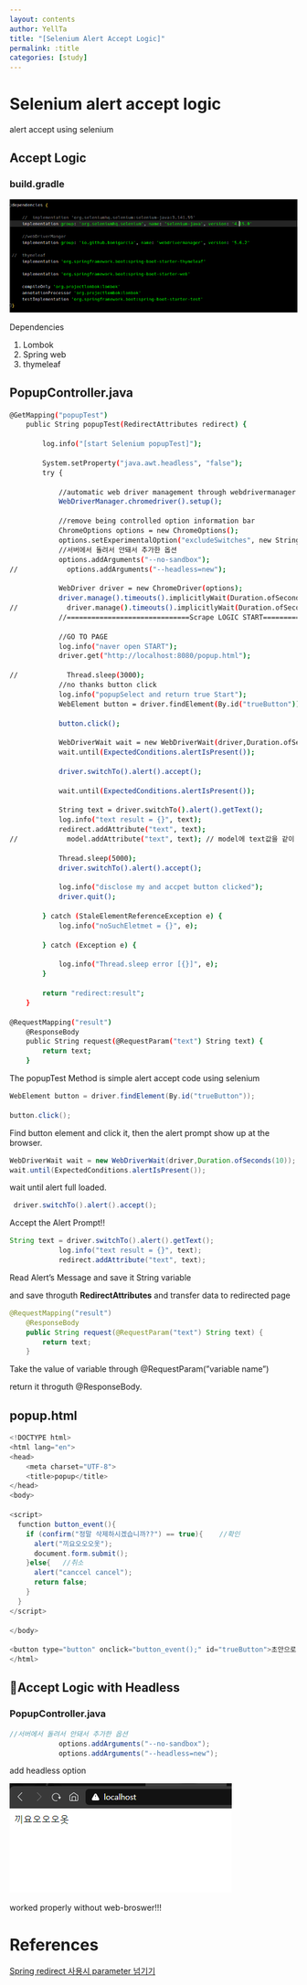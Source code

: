 ```yaml
---
layout: contents
author: YellTa
title: "[Selenium Alert Accept Logic]"
permalink: :title
categories: [study]
---
```


# Selenium alert accept logic

alert accept using selenium

## Accept Logic

### build.gradle

![Untitled](../assets/images/postImg/20240131Selenium/Untitled.png)

Dependencies

1. Lombok
2. Spring web
3. thymeleaf

## PopupController.java

```bash
@GetMapping("popupTest")
    public String popupTest(RedirectAttributes redirect) {

        log.info("[start Selenium popupTest]");

        System.setProperty("java.awt.headless", "false");
        try {

            //automatic web driver management through webdrivermanager
            WebDriverManager.chromedriver().setup();

            //remove being controlled option information bar
            ChromeOptions options = new ChromeOptions();
            options.setExperimentalOption("excludeSwitches", new String[]{"enable-automation"});;
            //서버에서 돌려서 안돼서 추가한 옵션
            options.addArguments("--no-sandbox");
//            options.addArguments("--headless=new");

            WebDriver driver = new ChromeDriver(options);
            driver.manage().timeouts().implicitlyWait(Duration.ofSeconds(10));
//            driver.manage().timeouts().implicitlyWait(Duration.ofSeconds(10));
            //==============================Scrape LOGIC START============================

            //GO TO PAGE
            log.info("naver open START");
            driver.get("http://localhost:8080/popup.html");

//            Thread.sleep(3000);
            //no thanks button click
            log.info("popupSelect and return true Start");
            WebElement button = driver.findElement(By.id("trueButton"));

            button.click();

            WebDriverWait wait = new WebDriverWait(driver,Duration.ofSeconds(10));
            wait.until(ExpectedConditions.alertIsPresent());

            driver.switchTo().alert().accept();

            wait.until(ExpectedConditions.alertIsPresent());

            String text = driver.switchTo().alert().getText();
            log.info("text result = {}", text);
            redirect.addAttribute("text", text);
//            model.addAttribute("text", text); // model에 text값을 같이 전달

            Thread.sleep(5000);
            driver.switchTo().alert().accept();

            log.info("disclose my and accpet button clicked");
            driver.quit();

        } catch (StaleElementReferenceException e) {
            log.info("noSuchEletmet = {}", e);

        } catch (Exception e) {

            log.info("Thread.sleep error [{}]", e);
        }

        return "redirect:result";
    }

@RequestMapping("result")
    @ResponseBody
    public String request(@RequestParam("text") String text) {
        return text;
    }
```

The popupTest Method is simple alert accept code using selenium

```java
WebElement button = driver.findElement(By.id("trueButton"));

button.click();

```

Find button element and click it, then the alert prompt show up at the browser. 

```java
WebDriverWait wait = new WebDriverWait(driver,Duration.ofSeconds(10));
wait.until(ExpectedConditions.alertIsPresent());
```

wait until alert full loaded.

```java
 driver.switchTo().alert().accept();
```

Accept the Alert Prompt!!

```java
String text = driver.switchTo().alert().getText();
            log.info("text result = {}", text);
            redirect.addAttribute("text", text);
```

Read Alert’s Message and save it String variable 

and save throguth **RedirectAttributes** and transfer data to redirected page 

```java
@RequestMapping("result")
    @ResponseBody
    public String request(@RequestParam("text") String text) {
        return text;
    }
```

Take the value of variable through @RequestParam(”variable name”)

return it throguth @ResponseBody.

## popup.html

```java
<!DOCTYPE html>
<html lang="en">
<head>
    <meta charset="UTF-8">
    <title>popup</title>
</head>
<body>

<script>
  function button_event(){
    if (confirm("정말 삭제하시겠습니까??") == true){    //확인
      alert("끼요오오오옷");
      document.form.submit();
    }else{   //취소
      alert("canccel cancel");
      return false;
    }
  }
</script>

</body>

<button type="button" onclick="button_event();" id="trueButton">초안으로 저장할거임?</button>
</html>
```

## 💯Accept Logic with Headless

### PopupController.java

```java
//서버에서 돌려서 안돼서 추가한 옵션
            options.addArguments("--no-sandbox");
            options.addArguments("--headless=new");
```

add headless option

![Untitled](../assets/images/postImg/20240131Selenium/Untitled1.png)

worked properly without web-broswer!!!


# References

[Spring redirect 사용시 parameter 넘기기](https://pooney.tistory.com/29)